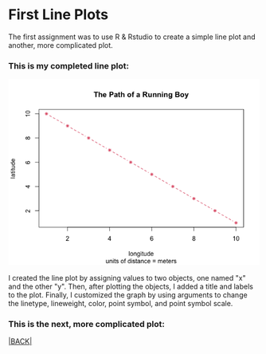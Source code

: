 # First Line Plots

The first assignment was to use R & Rstudio to create a simple line plot and another, more complicated plot.

### This is my completed line plot:
![](first_line_plot.png)

I created the line plot by assigning values to two objects, one named "x" and the other "y". Then, after plotting the objects, I added a title and labels to the plot. Finally, I customized the graph by using arguments to change the linetype, lineweight, color, point symbol, and point symbol scale.

### This is the next, more complicated plot:



[|BACK|](README.md)
